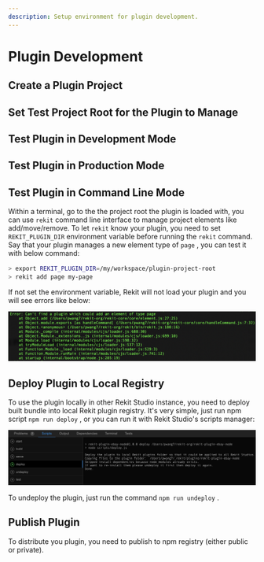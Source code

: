 ```yaml
---
description: Setup environment for plugin development.
---
```


# Plugin Development

## Create a Plugin Project

## Set Test Project Root for the Plugin to Manage

## Test Plugin in Development Mode

## Test Plugin in Production Mode

## Test Plugin in Command Line Mode

Within a terminal, go to the  the project root the plugin is loaded with, you can use `rekit` command line interface to manage project elements like add/move/remove. To let `rekit` know your plugin, you need to set `REKIT_PLUGIN_DIR` environment variable before running the `rekit` command. Say that your plugin manages a new element type of `page` , you can test it with below command:

```bash
> export REKIT_PLUGIN_DIR=/my/workspace/plugin-project-root
> rekit add page my-page
```

If not set the environment variable, Rekit will not load your plugin and you will see errors like below:

![](../.gitbook/assets/image%20%281%29.png)

## Deploy Plugin to Local Registry

To use the plugin locally in other Rekit Studio instance, you need to deploy built bundle into local Rekit plugin registry. It's very simple, just run npm script `npm run deploy` , or you can run it with Rekit Studio's scripts manager:

![Deploy Plugin Using Rekit Studio](../.gitbook/assets/image%20%282%29.png)

To undeploy the plugin, just run the command `npm run undeploy` .

## Publish Plugin

To distribute you plugin, you need to publish to npm registry \(either public or private\).

